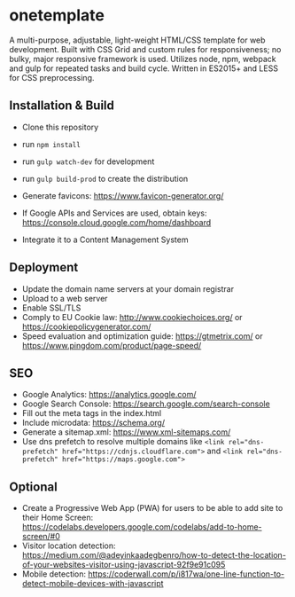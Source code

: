 # onetemplate
A multi-purpose, adjustable, light-weight HTML/CSS template for web development.
Built with CSS Grid and custom rules for responsiveness; no bulky, major responsive framework is used.
Utilizes node, npm, webpack and gulp for repeated tasks and build cycle.
Written in ES2015+ and LESS for CSS preprocessing.

## Installation & Build
- Clone this repository
- run `npm install`
- run `gulp watch-dev` for development
- run `gulp build-prod` to create the distribution

- Generate favicons: https://www.favicon-generator.org/
- If Google APIs and Services are used, obtain keys: https://console.cloud.google.com/home/dashboard
- Integrate it to a Content Management System

## Deployment
- Update the domain name servers at your domain registrar
- Upload to a web server
- Enable SSL/TLS
- Comply to EU Cookie law: http://www.cookiechoices.org/ or https://cookiepolicygenerator.com/
- Speed evaluation and optimization guide: https://gtmetrix.com/ or https://www.pingdom.com/product/page-speed/

## SEO
- Google Analytics: https://analytics.google.com/
- Google Search Console: https://search.google.com/search-console
- Fill out the meta tags in the index.html
- Include microdata: https://schema.org/
- Generate a sitemap.xml: https://www.xml-sitemaps.com/
- Use dns prefetch to resolve multiple domains like `<link rel="dns-prefetch" href="https://cdnjs.cloudflare.com">` and `<link rel="dns-prefetch" href="https://maps.google.com">`

## Optional
- Create a Progressive Web App (PWA) for users to be able to add site to their Home Screen: https://codelabs.developers.google.com/codelabs/add-to-home-screen/#0
- Visitor location detection: https://medium.com/@adeyinkaadegbenro/how-to-detect-the-location-of-your-websites-visitor-using-javascript-92f9e91c095
- Mobile detection: https://coderwall.com/p/i817wa/one-line-function-to-detect-mobile-devices-with-javascript
